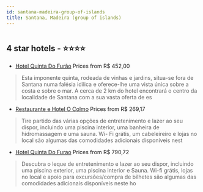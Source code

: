```yaml
---
id: santana-madeira-group-of-islands
title: Santana, Madeira (group of islands)
---
```


<center><img src="http://photos.hotelbeds.com/giata/00/002959/002959a_hb_a_903.jpg" alt="" /></center>


##  4 star hotels - ⭐️⭐️⭐️⭐️

-    [Hotel Quinta Do Furão](https://us.hurb.com/hotels/santana/hotel-quinta-do-furao-HT-SRD9?cmp=18055) Prices from R$ 452,00
   > Esta imponente quinta, rodeada de vinhas e jardins, situa-se fora de Santana numa falésia idílica e oferece-lhe uma vista única sobre a costa e sobre o mar. A cerca de 2 km do hotel encontrará o centro da localidade de Santana com a sua vasta oferta de es
-    [Restaurante e Hotel O Colmo](https://us.hurb.com/hotels/santana/restaurante-e-hotel-o-colmo-HT-JW8L?cmp=18055) Prices from R$ 269,17
   > Tire partido das várias opções de entretenimento e lazer ao seu dispor, incluindo uma piscina interior, uma banheira de hidromassagem e uma sauna. Wi- Fi grátis, um cabeleireiro e lojas no local são algumas das comodidades adicionais disponíveis nest
-    [Hotel Quinta Do Furao](https://us.hurb.com/hotels/santana/hotel-quinta-do-furao-HT-FI5U?cmp=18055) Prices from R$ 790,72
   > Descubra o leque de entretenimento e lazer ao seu dispor, incluindo uma piscina exterior, uma piscina interior e Sauna. Wi-fi grátis, lojas no local e apoio para excursões/compra de bilhetes são algumas das comodidades adicionais disponíveis neste ho
